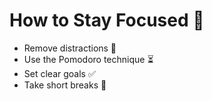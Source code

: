 # How to Stay Focused 🎯  
- Remove distractions 📵  
- Use the Pomodoro technique ⏳  
- Set clear goals ✅  
- Take short breaks 🧘  
